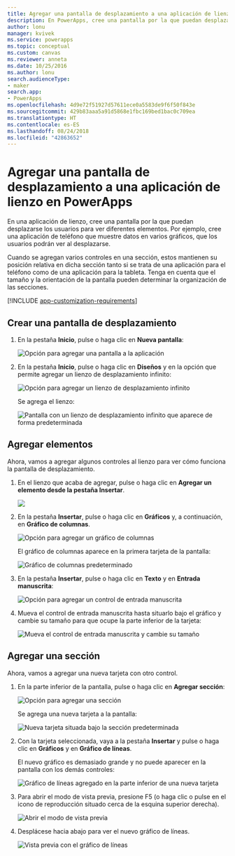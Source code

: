 ```yaml
---
title: Agregar una pantalla de desplazamiento a una aplicación de lienzo | Microsoft Docs
description: En PowerApps, cree una pantalla por la que puedan desplazarse los usuarios para ver más tipos de contenido de los que pueden mostrarse a la vez en una aplicación de lienzo.
author: lonu
manager: kvivek
ms.service: powerapps
ms.topic: conceptual
ms.custom: canvas
ms.reviewer: anneta
ms.date: 10/25/2016
ms.author: lonu
search.audienceType:
- maker
search.app:
- PowerApps
ms.openlocfilehash: 4d9e72f51927d57611ece0a5583de9f6f50f843e
ms.sourcegitcommit: 429b83aaa5a91d5868e1fbc169bed1bac0c709ea
ms.translationtype: HT
ms.contentlocale: es-ES
ms.lasthandoff: 08/24/2018
ms.locfileid: "42863652"
---
```

# <a name="add-a-scrolling-screen-to-a-canvas-app-in-powerapps"></a>Agregar una pantalla de desplazamiento a una aplicación de lienzo en PowerApps

En una aplicación de lienzo, cree una pantalla por la que puedan desplazarse los usuarios para ver diferentes elementos. Por ejemplo, cree una aplicación de teléfono que muestre datos en varios gráficos, que los usuarios podrán ver al desplazarse.

Cuando se agregan varios controles en una sección, estos mantienen su posición relativa en dicha sección tanto si se trata de una aplicación para el teléfono como de una aplicación para la tableta. Tenga en cuenta que el tamaño y la orientación de la pantalla pueden determinar la organización de las secciones.  

[!INCLUDE [app-customization-requirements](../../includes/app-customization-requirements.md)]

## <a name="create-a-scrolling-screen"></a>Crear una pantalla de desplazamiento

1. En la pestaña **Inicio**, pulse o haga clic en **Nueva pantalla**:

    ![Opción para agregar una pantalla a la aplicación][1]

2. En la pestaña **Inicio**, pulse o haga clic en **Diseños** y en la opción que permite agregar un lienzo de desplazamiento infinito:  
   
    ![Opción para agregar un lienzo de desplazamiento infinito][2]
   
    Se agrega el lienzo:  
   
    ![Pantalla con un lienzo de desplazamiento infinito que aparece de forma predeterminada][3]

## <a name="add-elements"></a>Agregar elementos
Ahora, vamos a agregar algunos controles al lienzo para ver cómo funciona la pantalla de desplazamiento.

1. En el lienzo que acaba de agregar, pulse o haga clic en **Agregar un elemento desde la pestaña Insertar**.
   
    ![][4]
2. En la pestaña **Insertar**, pulse o haga clic en **Gráficos** y, a continuación, en **Gráfico de columnas**.
   
    ![Opción para agregar un gráfico de columnas][5]
   
    El gráfico de columnas aparece en la primera tarjeta de la pantalla:  
   
    ![Gráfico de columnas predeterminado][7]
3. En la pestaña **Insertar**, pulse o haga clic en **Texto** y en **Entrada manuscrita**:  
   
    ![Opción para agregar un control de entrada manuscrita][8]
4. Mueva el control de entrada manuscrita hasta situarlo bajo el gráfico y cambie su tamaño para que ocupe la parte inferior de la tarjeta:  
   
    ![Mueva el control de entrada manuscrita y cambie su tamaño][9]

## <a name="add-a-section"></a>Agregar una sección
Ahora, vamos a agregar una nueva tarjeta con otro control.

1. En la parte inferior de la pantalla, pulse o haga clic en **Agregar sección**:  
   
    ![Opción para agregar una sección][10]
   
    Se agrega una nueva tarjeta a la pantalla:  
   
    ![Nueva tarjeta situada bajo la sección predeterminada][11]
2. Con la tarjeta seleccionada, vaya a la pestaña **Insertar** y pulse o haga clic en **Gráficos** y en **Gráfico de líneas**.
   
    El nuevo gráfico es demasiado grande y no puede aparecer en la pantalla con los demás controles:  
   
    ![Gráfico de líneas agregado en la parte inferior de una nueva tarjeta][12]
3. Para abrir el modo de vista previa, presione F5 (o haga clic o pulse en el icono de reproducción situado cerca de la esquina superior derecha).
   
    ![Abrir el modo de vista previa](./media/add-scrolling-screen/open-preview.png)
4. Desplácese hacia abajo para ver el nuevo gráfico de líneas.  
   
    ![Vista previa con el gráfico de líneas][13]

[1]: ./media/add-scrolling-screen/add-screen.png
[2]: ./media/add-scrolling-screen/add-canvas.png
[3]: ./media/add-scrolling-screen/default-canvas.png
[4]: ./media/add-scrolling-screen/insert-visual.png
[5]: ./media/add-scrolling-screen/add-chart.png
[7]: ./media/add-scrolling-screen/default-chart.png
[8]: ./media/add-scrolling-screen/add-pen.png
[9]: ./media/add-scrolling-screen/move-resize-pen.png
[10]: ./media/add-scrolling-screen/add-section.png
[11]: ./media/add-scrolling-screen/new-card.png
[12]: ./media/add-scrolling-screen/add-line-chart.png
[13]: ./media/add-scrolling-screen/line-chart-preview.png

